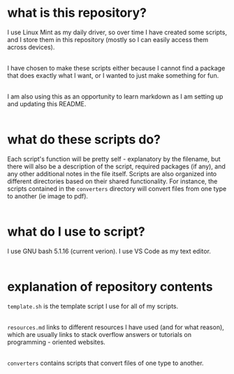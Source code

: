 # what is this repository?

I use Linux Mint as my daily driver, so over time I have created some scripts, and I store them in this repository (mostly so I can easily access them across devices).<br><br>

I have chosen to make these scripts either because I cannot find a package that does exactly what I want, or I wanted to just make something for fun.<br><br>

I am also using this as an opportunity to learn markdown as I am setting up and updating this README.<br><br>

# what do these scripts do?

Each script's function will be pretty self - explanatory by the filename, but there will also be a description of the script, required packages (if any), and any other additional notes in the file itself. Scripts are also organized into different directories based on their shared functionality. For instance, the scripts contained in the `converters` directory will convert files from one type to another (ie image to pdf).<br><br>

# what do I use to script?

I use GNU bash 5.1.16 (current verion). I use VS Code as my text editor.<br><br>

# explanation of repository contents

`template.sh` is the template script I use for all of my scripts.<br><br>

`resources.md` links to different resources I have used (and for what reason), which are usually links to stack overflow answers or tutorials on programming - oriented websites.<br><br>

`converters` contains scripts that convert files of one type to another.<br><br>

